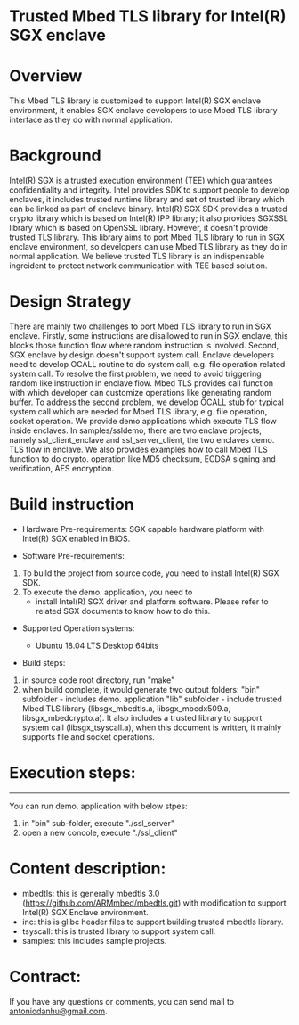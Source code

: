 Trusted Mbed TLS library for Intel(R) SGX enclave 
====================================================

# Overview
This Mbed TLS library is customized to support Intel(R) SGX enclave environment, it enables SGX enclave developers to use Mbed TLS library interface as they do with normal application.

# Background
Intel(R) SGX is a trusted execution environment (TEE) which guarantees confidentiality and integrity. Intel provides SDK to support people to develop enclaves, it includes trusted runtime library and set of trusted library which can be linked as part of enclave binary. Intel(R) SGX SDK provides a trusted crypto library which is based on Intel(R) IPP library; it also provides SGXSSL library which is based on OpenSSL library. However, it doesn't provide trusted TLS library. This library aims to port Mbed TLS library to run in SGX enclave environment, so developers can use Mbed TLS library as they do in normal application. We believe trusted TLS library is an indispensable ingreident to protect network communication with TEE based solution. 

# Design Strategy
There are mainly two challenges to port Mbed TLS library to run in SGX enclave. Firstly, some instructions are disallowed to run in SGX enclave, this blocks those function flow where random instruction is involved. Second, SGX enclave by design doesn't support system call. Enclave developers need to develop OCALL routine to do system call, e.g. file operation related system call. To resolve the first problem, we need to avoid triggering random like instruction in enclave flow. Mbed TLS provides call function with which developer can customize operations like generating random buffer. To address the second problem, we develop OCALL stub for typical system call which are needed for Mbed TLS library, e.g. file operation, socket operation. 
We provide demo applications which execute TLS flow inside enclaves. In samples/ssldemo, there are two enclave projects, namely ssl_client_enclave and ssl_server_client, the two enclaves demo. TLS flow in enclave. We also provides examples how to call Mbed TLS function to do crypto. operation like MD5 checksum, ECDSA signing and verification, AES encryption.

# Build instruction
* Hardware Pre-requirements:
   SGX capable hardware platform with Intel(R) SGX enabled in BIOS.

* Software Pre-requirements:
1. To build the project from source code, you need to install Intel(R) SGX SDK. 
2. To execute the demo. application, you need to
   * install Intel(R) SGX driver and platform software. 
   Please refer to related SGX documents to know how to do this.

* Supported Operation systems:
  - Ubuntu 18.04 LTS Desktop 64bits

* Build steps:
1. in source code root directory, run "make"
2. when build complete, it would generate two output folders:
   "bin" subfolder - includes demo. application
   "lib" subfolder - include trusted Mbed TLS library (libsgx_mbedtls.a, libsgx_mbedx509.a, libsgx_mbedcrypto.a). It also includes a trusted library to support system call (libsgx_tsyscall.a), when this document is written, it mainly supports file and socket operations.

# Execution steps:
------
You can run demo. application with below stpes:
1. in "bin" sub-folder, execute "./ssl_server"
2. open a new concole, execute "./ssl_client"

# Content description:
* mbedtls: this is generally mbedtls 3.0 (https://github.com/ARMmbed/mbedtls.git) with modification to support Intel(R) SGX Enclave environment.
* inc: this is glibc header files to support building trusted mbedtls library.
* tsyscall: this is trusted library to support system call.
* samples: this includes sample projects.

# Contract:
If you have any questions or comments, you can send mail to antoniodanhu@gmail.com.





